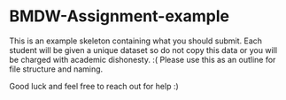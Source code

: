 # BMDW-Assignment-example

This is an example skeleton containing what you should submit. Each student will be given a unique dataset so do not copy this data or you will be charged with academic dishonesty. :( 
Please use this as an outline for file structure and naming.


Good luck and feel free to reach out for help :)
